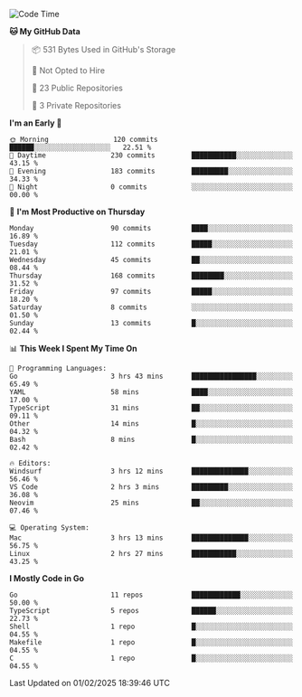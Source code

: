 <!--START_SECTION:waka-->
![Code Time](http://img.shields.io/badge/Code%20Time-1%2C100%20hrs%2034%20mins-blue)

**🐱 My GitHub Data** 

> 📦 531 Bytes Used in GitHub's Storage 
 > 
> 🚫 Not Opted to Hire
 > 
> 📜 23 Public Repositories 
 > 
> 🔑 3 Private Repositories 
 > 
**I'm an Early 🐤** 

```text
🌞 Morning                120 commits         ██████░░░░░░░░░░░░░░░░░░░   22.51 % 
🌆 Daytime                230 commits         ███████████░░░░░░░░░░░░░░   43.15 % 
🌃 Evening                183 commits         █████████░░░░░░░░░░░░░░░░   34.33 % 
🌙 Night                  0 commits           ░░░░░░░░░░░░░░░░░░░░░░░░░   00.00 % 
```
📅 **I'm Most Productive on Thursday** 

```text
Monday                   90 commits          ████░░░░░░░░░░░░░░░░░░░░░   16.89 % 
Tuesday                  112 commits         █████░░░░░░░░░░░░░░░░░░░░   21.01 % 
Wednesday                45 commits          ██░░░░░░░░░░░░░░░░░░░░░░░   08.44 % 
Thursday                 168 commits         ████████░░░░░░░░░░░░░░░░░   31.52 % 
Friday                   97 commits          █████░░░░░░░░░░░░░░░░░░░░   18.20 % 
Saturday                 8 commits           ░░░░░░░░░░░░░░░░░░░░░░░░░   01.50 % 
Sunday                   13 commits          █░░░░░░░░░░░░░░░░░░░░░░░░   02.44 % 
```


📊 **This Week I Spent My Time On** 

```text
💬 Programming Languages: 
Go                       3 hrs 43 mins       ████████████████░░░░░░░░░   65.49 % 
YAML                     58 mins             ████░░░░░░░░░░░░░░░░░░░░░   17.00 % 
TypeScript               31 mins             ██░░░░░░░░░░░░░░░░░░░░░░░   09.11 % 
Other                    14 mins             █░░░░░░░░░░░░░░░░░░░░░░░░   04.32 % 
Bash                     8 mins              █░░░░░░░░░░░░░░░░░░░░░░░░   02.42 % 

🔥 Editors: 
Windsurf                 3 hrs 12 mins       ██████████████░░░░░░░░░░░   56.46 % 
VS Code                  2 hrs 3 mins        █████████░░░░░░░░░░░░░░░░   36.08 % 
Neovim                   25 mins             ██░░░░░░░░░░░░░░░░░░░░░░░   07.46 % 

💻 Operating System: 
Mac                      3 hrs 13 mins       ██████████████░░░░░░░░░░░   56.75 % 
Linux                    2 hrs 27 mins       ███████████░░░░░░░░░░░░░░   43.25 % 
```

**I Mostly Code in Go** 

```text
Go                       11 repos            ████████████░░░░░░░░░░░░░   50.00 % 
TypeScript               5 repos             ██████░░░░░░░░░░░░░░░░░░░   22.73 % 
Shell                    1 repo              █░░░░░░░░░░░░░░░░░░░░░░░░   04.55 % 
Makefile                 1 repo              █░░░░░░░░░░░░░░░░░░░░░░░░   04.55 % 
C                        1 repo              █░░░░░░░░░░░░░░░░░░░░░░░░   04.55 % 
```




 Last Updated on 01/02/2025 18:39:46 UTC
<!--END_SECTION:waka-->
